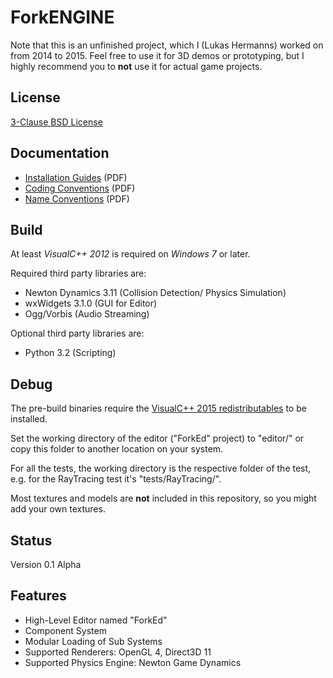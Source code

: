 ForkENGINE
==========

Note that this is an unfinished project, which I (Lukas Hermanns) worked on from 2014 to 2015.
Feel free to use it for 3D demos or prototyping, but I highly recommend you to **not** use it for actual game projects.


License
-------

[3-Clause BSD License](https://github.com/LukasBanana/ForkENGINE/blob/master/LICENSE.txt)


Documentation
-------------

- [Installation Guides](https://github.com/LukasBanana/ForkENGINE/blob/master/docu/Tex/Installation%20Guides/Installation%20Guides.pdf) (PDF)
- [Coding Conventions](https://github.com/LukasBanana/ForkENGINE/blob/master/docu/TeX/Coding%20Conventions/Coding%20Conventions.pdf) (PDF)
- [Name Conventions](https://github.com/LukasBanana/ForkENGINE/blob/master/docu/Tex/Name%20Conventions/Name%20Conventions.pdf) (PDF)


Build
-----

At least *VisualC++ 2012* is required on *Windows 7* or later.

Required third party libraries are:
* Newton Dynamics 3.11 (Collision Detection/ Physics Simulation)
* wxWidgets 3.1.0 (GUI for Editor)
* Ogg/Vorbis (Audio Streaming)

Optional third party libraries are:
* Python 3.2 (Scripting)


Debug
-----

The pre-build binaries require the [VisualC++ 2015 redistributables](https://www.microsoft.com/en-us/download/details.aspx?id=48145) to be installed.

Set the working directory of the editor ("ForkEd" project) to "editor/"
or copy this folder to another location on your system.

For all the tests, the working directory is the respective folder of the test,
e.g. for the RayTracing test it's "tests/RayTracing/".

Most textures and models are **not** included in this repository, so you might add your own textures.


Status
------

Version 0.1 Alpha


Features
--------

* High-Level Editor named "ForkEd"
* Component System
* Modular Loading of Sub Systems
* Supported Renderers: OpenGL 4, Direct3D 11
* Supported Physics Engine: Newton Game Dynamics
